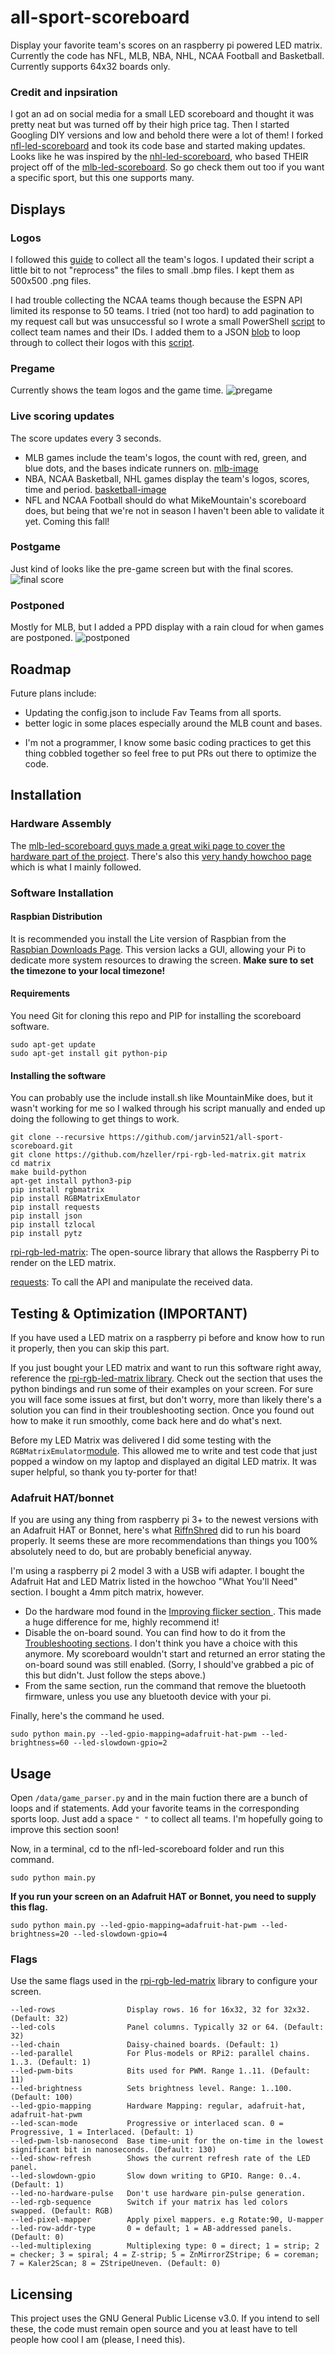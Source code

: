 # all-sport-scoreboard

Display your favorite team's scores on an raspberry pi powered LED matrix. Currently the code has NFL, MLB, NBA, NHL, NCAA Football and Basketball. Currently supports 64x32 boards only.

### Credit and inpsiration
I got an ad on social media for a small LED scoreboard and thought it was pretty neat but was turned off by their high price tag. Then I started Googling DIY versions and low and behold there were a lot of them! I forked [nfl-led-scoreboard](https://github.com/mikemountain/nfl-led-scoreboard) and took its code base and started making updates. Looks like he was inspired by the [nhl-led-scoreboard](https://github.com/riffnshred/nhl-led-scoreboard), who based THEIR project off of the [mlb-led-scoreboard](https://github.com/MLB-LED-Scoreboard/mlb-led-scoreboard). So go check them out too if you want a specific sport, but this one supports many.

## Displays

### Logos
I followed this [guide](https://learn.adafruit.com/led-matrix-sports-scoreboard/prep-the-team-logos) to collect all the team's logos.  I updated their script a little bit to not "reprocess" the files to small .bmp files. I kept them as 500x500 .png files.

I had trouble collecting the NCAA teams though because the ESPN API limited its response to 50 teams. I tried (not too hard) to add pagination to my request call but was unsuccessful so I wrote a small PowerShell [script](./ncaa.ps1) to collect team names and their IDs. I added them to a JSON [blob](./ncaa.json) to loop through to collect their logos with this [script](./ncaa_logos.py).

### Pregame
Currently shows the team logos and the game time. ![pregame](imgs/pre_game.jpg)

### Live scoring updates 
The score updates every 3 seconds.
- MLB games include the team's logos, the count with red, green, and blue dots, and the bases indicate runners on. [mlb-image]()
- NBA, NCAA Basketball, NHL games display the team's logos, scores, time and period. [basketball-image]()
- NFL and NCAA Football should do what MikeMountain's scoreboard does, but being that we're not in season I haven't been able to validate it yet.  Coming this fall!

### Postgame
Just kind of looks like the pre-game screen but with the final scores. ![final score](imgs/post_game.jpg)

### Postponed
Mostly for MLB, but I added a PPD display with a rain cloud for when games are postponed. ![postponed](imgs/postponed.jpg)

## Roadmap

Future plans include:
* Updating the config.json to include Fav Teams from all sports.
* better logic in some places especially around the MLB count and bases.
- I'm not a programmer, I know some basic coding practices to get this thing cobbled together so feel free to put PRs out there to optimize the code.

## Installation
### Hardware Assembly
The [mlb-led-scoreboard guys made a great wiki page to cover the hardware part of the project](https://github.com/MLB-LED-Scoreboard/mlb-led-scoreboard/wiki). There's also this [very handy howchoo page](https://howchoo.com/g/otvjnwy4mji/diy-raspberry-pi-nhl-scoreboard-led-panel) which is what I mainly followed.

### Software Installation
#### Raspbian Distribution
It is recommended you install the Lite version of Raspbian from the [Raspbian Downloads Page](https://www.raspberrypi.org/downloads/raspbian/). This version lacks a GUI, allowing your Pi to dedicate more system resources to drawing the screen.
**Make sure to set the timezone to your local timezone!**

#### Requirements
You need Git for cloning this repo and PIP for installing the scoreboard software.
```
sudo apt-get update
sudo apt-get install git python-pip
```

#### Installing the software
You can probably use the include install.sh like MountainMike does, but it wasn't working for me so I walked through his script manually and ended up doing the following to get things to work.

```
git clone --recursive https://github.com/jarvin521/all-sport-scoreboard.git
git clone https://github.com/hzeller/rpi-rgb-led-matrix.git matrix
cd matrix
make build-python
apt-get install python3-pip
pip install rgbmatrix
pip install RGBMatrixEmulator
pip install requests
pip install json
pip install tzlocal
pip install pytz
```
[rpi-rgb-led-matrix](https://github.com/hzeller/rpi-rgb-led-matrix/tree/master/bindings/python#building): The open-source library that allows the Raspberry Pi to render on the LED matrix.

[requests](https://requests.kennethreitz.org/en/master/): To call the API and manipulate the received data.

## Testing & Optimization (IMPORTANT)
If you have used a LED matrix on a raspberry pi before and know how to run it properly, then you can skip this part. 

If you just bought your LED matrix and want to run this software right away, reference the [rpi-rgb-led-matrix library](https://github.com/hzeller/rpi-rgb-led-matrix/). Check out the section that uses the python bindings and run some of their examples on your screen. For sure you will face some issues at first, but don't worry, more than likely there's a solution you can find in their troubleshooting section.
Once you found out how to make it run smoothly, come back here and do what's next.

Before my LED Matrix was delivered I did some testing with the `RGBMatrixEmulator`[module](https://github.com/ty-porter/RGBMatrixEmulator).  This allowed me to write and test code that just popped a window on my laptop and displayed an digital LED matrix.  It was super helpful, so thank you ty-porter for that!

### Adafruit HAT/bonnet
If you are using any thing from raspberry pi 3+ to the newest versions with an Adafruit HAT or Bonnet, here's what [RiffnShred](https://github.com/riffnshred) did to run his board properly. It seems these are more recommendations than things you 100% absolutely need to do, but are probably beneficial anyway.

I'm using a raspberry pi 2 model 3 with a USB wifi adapter. I bought the Adafruit Hat and LED Matrix listed in the howchoo "What You'll Need" section. I bought a 4mm pitch matrix, however.

* Do the hardware mod found in the [Improving flicker section ](https://github.com/hzeller/rpi-rgb-led-matrix#improving-flicker). This made a huge difference for me, highly recommend it!
* Disable the on-board sound. You can find how to do it from the [Troubleshooting sections](https://github.com/hzeller/rpi-rgb-led-matrix#troubleshooting). I don't think you have a choice with this anymore.  My scoreboard wouldn't start and returned an error stating the on-board sound was still enabled. (Sorry, I should've grabbed a pic of this but didn't. Just follow the steps above.)
* From the same section, run the command that remove the bluetooth firmware, unless you use any bluetooth device with your pi.

Finally, here's the command he used.
```
sudo python main.py --led-gpio-mapping=adafruit-hat-pwm --led-brightness=60 --led-slowdown-gpio=2
```

## Usage
Open `/data/game_parser.py` and in the main fuction there are a bunch of loops and if statements. Add your favorite teams in the corresponding sports loop.  Just add a space `" "` to collect all teams. I'm hopefully going to improve this section soon!

Now, in a terminal, cd to the nfl-led-scoreboard folder and run this command. 
```
sudo python main.py 
```
**If you run your screen on an Adafruit HAT or Bonnet, you need to supply this flag.**
```
sudo python main.py --led-gpio-mapping=adafruit-hat-pwm --led-brightness=20 --led-slowdown-gpio=4
```

### Flags
Use the same flags used in the [rpi-rgb-led-matrix](https://github.com/hzeller/rpi-rgb-led-matrix/) library to configure your screen.
```
--led-rows                Display rows. 16 for 16x32, 32 for 32x32. (Default: 32)
--led-cols                Panel columns. Typically 32 or 64. (Default: 32)
--led-chain               Daisy-chained boards. (Default: 1)
--led-parallel            For Plus-models or RPi2: parallel chains. 1..3. (Default: 1)
--led-pwm-bits            Bits used for PWM. Range 1..11. (Default: 11)
--led-brightness          Sets brightness level. Range: 1..100. (Default: 100)
--led-gpio-mapping        Hardware Mapping: regular, adafruit-hat, adafruit-hat-pwm
--led-scan-mode           Progressive or interlaced scan. 0 = Progressive, 1 = Interlaced. (Default: 1)
--led-pwm-lsb-nanosecond  Base time-unit for the on-time in the lowest significant bit in nanoseconds. (Default: 130)
--led-show-refresh        Shows the current refresh rate of the LED panel.
--led-slowdown-gpio       Slow down writing to GPIO. Range: 0..4. (Default: 1)
--led-no-hardware-pulse   Don't use hardware pin-pulse generation.
--led-rgb-sequence        Switch if your matrix has led colors swapped. (Default: RGB)
--led-pixel-mapper        Apply pixel mappers. e.g Rotate:90, U-mapper
--led-row-addr-type       0 = default; 1 = AB-addressed panels. (Default: 0)
--led-multiplexing        Multiplexing type: 0 = direct; 1 = strip; 2 = checker; 3 = spiral; 4 = Z-strip; 5 = ZnMirrorZStripe; 6 = coreman; 7 = Kaler2Scan; 8 = ZStripeUneven. (Default: 0)
```

## Licensing
This project uses the GNU General Public License v3.0. If you intend to sell these, the code must remain open source and you at least have to tell people how cool I am (please, I need this).
